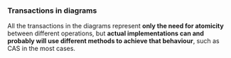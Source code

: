 ### Transactions in diagrams
All the transactions in the diagrams represent __only the need for atomicity__ between different operations, but __actual implementations can and probably will use different methods to achieve that behaviour__, such as CAS in the most cases.
